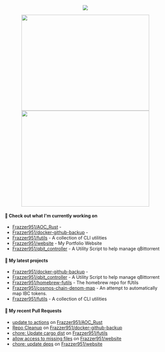 <p align="center"><a href="https://github.com/Frazzer951/github-readme-stats">
  <img align="center" src="https://github-readme-stats-frazzer951.vercel.app/api?username=Frazzer951&show_icons=true&theme=tokyonight" />
</a></p>

<p align="center"><a href="https://wakatime.com/@Frazzer">
  <img align="center" width="400" height="300" src="https://wakatime.com/share/@Frazzer/e1bdc5dd-addd-4f39-ae41-2a52a1fb3f48.svg" />
</a>
<a href="https://wakatime.com/@Frazzer">
  <img align="center" width="400" height="300" src="https://wakatime.com/share/@Frazzer/95dbf284-50ef-4e85-8eeb-2a0771626837.svg" />
</a></p>

#### 👷 Check out what I'm currently working on

- [Frazzer951/AOC_Rust](https://github.com/Frazzer951/AOC_Rust) - 
- [Frazzer951/docker-github-backup](https://github.com/Frazzer951/docker-github-backup) - 
- [Frazzer951/futils](https://github.com/Frazzer951/futils) - A collection of CLI utilities
- [Frazzer951/website](https://github.com/Frazzer951/website) - My Portfolio Website
- [Frazzer951/qbit_controller](https://github.com/Frazzer951/qbit_controller) - A Utility Script to help manage qBittorrent

#### 🌱 My latest projects

- [Frazzer951/docker-github-backup](https://github.com/Frazzer951/docker-github-backup) - 
- [Frazzer951/qbit_controller](https://github.com/Frazzer951/qbit_controller) - A Utility Script to help manage qBittorrent
- [Frazzer951/homebrew-futils](https://github.com/Frazzer951/homebrew-futils) - The homebrew repo for fUtils
- [Frazzer951/cosmos-chain-denom-map](https://github.com/Frazzer951/cosmos-chain-denom-map) - An attempt to automatically map IBC tokens.
- [Frazzer951/futils](https://github.com/Frazzer951/futils) - A collection of CLI utilities

#### 🔨 My recent Pull Requests

- [update to actions](https://github.com/Frazzer951/AOC_Rust/pull/5) on [Frazzer951/AOC_Rust](https://github.com/Frazzer951/AOC_Rust)
- [Repo Cleanup](https://github.com/Frazzer951/docker-github-backup/pull/42) on [Frazzer951/docker-github-backup](https://github.com/Frazzer951/docker-github-backup)
- [chore: Update cargo dist](https://github.com/Frazzer951/futils/pull/8) on [Frazzer951/futils](https://github.com/Frazzer951/futils)
- [allow access to missing files](https://github.com/Frazzer951/website/pull/20) on [Frazzer951/website](https://github.com/Frazzer951/website)
- [chore: update deps](https://github.com/Frazzer951/website/pull/19) on [Frazzer951/website](https://github.com/Frazzer951/website)
